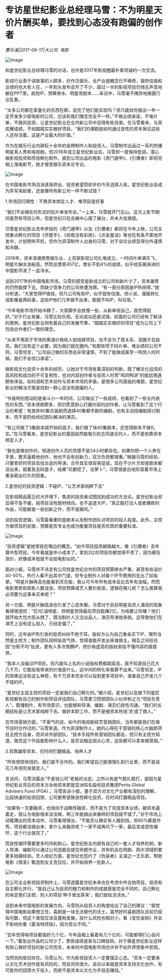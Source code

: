 # 专访星世纪影业总经理马雪：不为明星天价片酬买单，要找到心态没有跑偏的创作者

*曹乐溪|2017-06-17|大公司 
                                                电影*

![Image](http://p3.pstatp.com/large/288600047b5973df86a3)

和星世纪影业总经理马雪的对话，也许是2017年影视圈最朴素坦诚的一次交流。

影视行业善于讲故事的人颇多，炒作泛娱乐、全产业链概念已不稀奇，鼓吹估值和业绩的也大有人在，一年到头发布会开了不少，超过一半的影视项目仍悄无声息地躺在PPT里。疯抢IP、预算掺水、明星改剧本......采访中，马雪毫不掩饰地揭露行业乱象。

“太多公司都在拿量化的东西在聊，说完了他们能实现吗？但凡能给你报出一年一定开发多少部电影的公司，应该和我们理念完全不一样。”不做业绩承诺，不堆片单，不跟风投资，让星世纪影业在业内新公司中显得有些另类。在马雪看来，与其炫耀成绩，不如踏踏实实做好项目，“我们的课题是如何通过良性的资本保证这些人还存活着，这是产业最大的价值。”

作为在娱乐行业内耕耘十余年的金牌制作人和投资人，马雪制作出品过一系列热播明星真人秀和电视剧。但2016年成立星世纪影业后，马雪却一度保持低调，潜心做影视投资和项目孵化制作，直到公司出品的电影《奇门遁甲》、《引爆者》即将亮相上海电影节，她才接受娱乐资本论专访。

![Image](http://p3.pstatp.com/large/288f0000c25b5ad3590d)

在中国电影市场泡沫逐渐挤出、投资者望而却步的今天选择入局，星世纪影业会成为异军突起者，还是像所有新公司一样不断试错？

1.市场回归理性：不靠资本绑定人才、堆项目是好事

“我们不会搞任何形式的拉片单发布会，”一上来，马雪就开门见山。这次上影节期间虽然有项目公布，但星世纪只在会展中心摆了展台，并未大张旗鼓。

尽管星世纪影业去年参投的《奇门遁甲》以及《引爆者》都将在今年上映，公司主控重点孵化的项目《开膛手》、《初夜没有彩排》、《点金童话》等也在有条不紊地开发中，计划明年开机，但作为资深制作人出身的马雪，对于谈论业绩显得分外谨慎和冷静。

2016年，资本浪潮席卷娱乐业，上百家影视公司扎堆成立，一时间片单满天飞，明星片酬水涨船高。然而总票房457亿，增长不到4%的成绩，似乎给狂飙突进的中国影市泼了一盆冷水。

谈到2017年的中国电影市场，马雪的感受是新成立的公司和新片少了，资本雄厚的仍然能撑下去，而缺少竞争力的公司惨遭洗牌。“有一部分原因是IP热闹得，”她分析道，“大家觉得IP值钱，但凡公司有些IP，似乎就有估值。但小说、漫画转化成影像是两码事，这些IP他们几年做不出来，那就不叫IP，叫垃圾。”

“今年电影市场开始冷静了，大家脚步会放慢一些，从新审视自己，我觉得挺好。”对于行业发展，马雪比较乐观。无论成功还是试错，前面的公司已经有了鲜活的案例，星世纪影业则有着自己的发展节奏，“踏踏实实做好的项目”成为公司上下包括合作者们一致的理念。

“从来不用高于市场的离谱价格给人拍钱做项目，也不会为了搭关系、混圈子去投资。我们没有这个必要，因为我们就在圈内。”和那些惯于码片单、堆业绩的公司不同，马雪坦言，“公司自己做的东西会非常谨慎，不到了能做成甚至一鸣惊人的时候，我们不会信口承诺”。

做影视文化投资十余年的经历，让她对于市场有着深刻的判断，既了解文化投资的高风险和成功的不可复制性，也对内容创作者与投资人时常“鸡同鸭讲”的尴尬境遇颇有体会。如何调和艺术创作与资本市场的矛盾，是很多公司面临的难题，星世纪影业的解决方案是找到一群心态没有跑偏的人。

“令我特别感动的是奋斗小一年时间，公司做出了一些成绩，也看到了一些业内良性的东西。”资本诱惑颇多，但仍愿意耐心打磨内容的创作者，让马雪看到了这个行业的希望：有放弃80集古装剧而选择40集都市剧的编剧，也有主动找编剧探讨剧本，而不是扔给经纪团队解决的演员。

“有公司做了3集剧本就开始码盘子，我们做了快40集剧本，还觉得剧本不够扎实。”在马雪看来，星世纪影业的基因自然能吸引到志同道合的人，而不是依靠资本绑定人才。

“我也是做创作的，知道创作人员的灵感不是24小时都存在。如果你把一个人养在手里，整天逼着他创作，他也不会有创新力，双方负担都很重。”根据马雪的经验，只要拿好的项目去找合适的导演，合作其实很容易促成。现在不少片方却是剧本都没出来，就着急去码盘子，结果“坑都挖了，没萝卜”，马雪很直白地形容着市场上重金砸出烂片的现象。

2.星世纪的投资逻辑：不碰IP，“让艺术家纯粹下去”

在影视精品匮乏的大环境下，焦虑的投资者试图找到成功的方法论。星世纪影业却显得不急不缓，挑项目没有题材倾向，也不追逐大IP，“真正能打动人或者爆款的作品，可能都是一些创新之作，而不是跟风。”

谈到投资逻辑，马雪最看重的是剧本以及制作团队对项目的投入程度。此外，主控方做项目的初衷，预算是否专业也成为衡量项目是否优质的重要标准。

![Image](http://p1.pstatp.com/large/26f3000475cac4f940a8)

“投资逻辑”是她常挂在嘴边的概念。“如今项目投资越搞越大，像《引爆者》去年算中型项目，今年看就是中小成本了。拿到2亿的项目你都觉得不贵了，因为都在涨价，好像成本低就不会拍电影似的。”

面对小娱，马雪并不讳言有公司找星世纪合作的项目预算掺水严重，甚至有些溢价40-50%，外行人看不出其中门道，但专业制作人对每个环节费用的支出了如指掌。“明星片酬再高也能看到天花板，我认可今年所有成本会比去年有涨幅，然而电影票房和观影人数没涨，项目预算或艺人要价疯涨，逻辑在哪儿呢？怎么推算我必须要为这事来买单呢？”

另一方面，明星片酬高涨也引发了心态失衡。马雪对于目前明星投资人涌现的现象看得很透彻：“花1亿请明星，但明星觉得最后项目能赚2亿，为啥要让你赚？他们就开始大包大揽从商了，既当制片人又当出品人，演员导演他来挑。这导致他们在演艺上没有这么投入，已经走偏了。”

同时，近年由IP热引发的投资纠纷不绝于耳，版权方认为自己重金买下IP，理所当然是主控方；制作团队同样趾高气扬，觉得谁能开发出来谁做主，相互之间往往因“分赃不均”扯皮，更有人多次倒腾IP，把价格虚高的版权卖给不懂内容的接盘侠。

“我本人没碰过IP项目，但凡能叫上名的小说版权费都超级高，我不知道自己花大几千万，它能给我带来的价值是什么，这中间的转化率我算不出来。”马雪坦言，IP的效果远没有这么神奇，有千万资本完全可以投到更多项目中，或者自己开发几个不错的IP。

“星世纪主投主控的项目一定是我们自己孵化的。”据介绍，星世纪以及旗下的星匠影视都有自己的制作和项目评估团队，马雪更习惯把团队小伙伴称之为“项目负责人”，既懂制片，有市场意识，也能够和导演、编剧、演员们良性沟通。“我们的长期目标是让艺术家纯粹下去，做好本职工作，而不是被资本热钱’洗’成了商人。”

在市场营销方面，“不客气的说，如今的电视剧综艺营销团队，当年都是我们在做节目时合作过的，”马雪笑道。作为资深制作人，她的心得在于营销的核心大脑即项目主控方自身，而并非外部团队，“技术手段所有营销团队都会，但只有主控方知道，做完这个作品能影响什么人，是否会触达观众心灵，这些都可以拿来做营销。”

3.背靠雄厚资本，花时间打磨精品、培养人才

“所有想捞快钱的，我们是不合作的。我们希望自己能慢慢扎到行业里，而不是说花几年捞完金就走人。”

言谈间，马雪流露出“不差钱公司”老板的淡定。之所以有底气稳扎稳打，是因为星世纪影业背后的资本方永柏资本即是亚洲知名股权投资集团Penta Global Advisers Fund (PGA) 。马雪告诉小娱，基于双方对文化产业都有深刻的理解，比起快速的投资回馈，公司更希望做良性孵化投资，花时间打磨精品项目。

“如果有一天要融资，也倾向于战略性融资，而不是为了完成资本业绩。被资本逼着走，我认为电影根本没法做，两三年能搞出来像样的项目就不错了。”对于市场上动辄爆出的资本动作，马雪看得很淡，“不能否认确实有人融到钱，但60%都是作秀。项目都没搞出来，拿什么来融资呢？一家不成再坑下一家，最后变成恶性循环，这个行业就完了。”

而良性循环需要更多时间和耐心。星世纪影业内部有自己的一套人才培养机制，新人导演、编剧可以通过公司选题会提交命题作业，并有机会在网剧、网大领域积累更多拍摄经验。艺人经纪方面，星世纪也签约了《伪装者》主演之一王乐君，帮助电影《情圣》甄选到女主克拉拉，并开始培养一批新人。

![Image](http://p1.pstatp.com/large/288f0000c25db67414b2)

在公司主业影视投资制作上，马雪透露星世纪未来也在考虑中外合拍项目，投资和自主孵化并行。“我自己认为投资的魅力和制作的成就感是完全不同的，自己孵化的肯定我们主控，别人的项目’种子冒出芽来’，我们就给浇浇水。”

谈到未来中国电影的发展方向，马雪则从投资人的角度给出了自己的建议：“我觉得中国电影如果想立住，喜剧是一块无法替代的沃土，虽然好的喜剧团队目前仍屈指可数，但这个类型应该会蓬勃发展，投什么风险也相对小，看《变形金刚》并会不影响你看《夏洛特烦恼》，因为受众不同。”

“去年觉得啥项目都值好几个亿，今年品相上看着有几个亿的，可能都得扪心自问一下。”着急出作品的公司少了，票房成绩逐渐与口碑挂钩，对于像星世纪影业这样有耐心做好项目的新公司而言，未来的中国电影市场也许并不如外界想象中悲观。

当然风险依旧存在。马雪认为，作为影视投资人一定要摆正心态。“资本一定要承认文化艺术创作是有风险的，而且风险很大。自古以来就是资本支持文化创作，有可能你的回馈大于投入，而绝不是资本以文化为手段去赚钱。”

